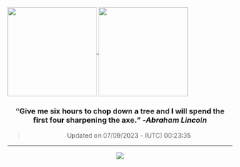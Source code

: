 
<a href="https://github.com/ngzhekai/github-readme-stats/"> <img height=200 align="center" src="https://github-stats-ngzhekai.vercel.app/api?username=ngzhekai&show_icons=true&count_private=true&theme=dracula&hide_border=true" /> </a> <a href="https://github.com/ngzhekai/github-readme-stats/"> <img height=200 align="center" src="https://github-stats-ngzhekai.vercel.app/api/top-langs/?username=ngzhekai&layout=donut&theme=dracula&hide_border=true" /> </a>

<h3 align=center> <b><q>Give me six hours to chop down a tree and I will spend the first four sharpening the axe.</q></b> -<em>Abraham Lincoln</em> </h3> <div align=center> <blockquote> Updated on 07/09/2023 - (UTC) 00:23:35</blockquote> </div>

---

<p align="center"> <img src="https://skillicons.dev/icons?i=js,py,java,c,cpp,html,css,bootstrap,react,postgres,mysql,sqlite,nodejs,vercel,nextjs,fastapi,androidstudio,linux,postman,git,neovim,githubactions&perline=11" /> </p>

